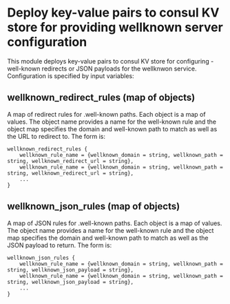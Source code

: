 <!--
SPDX-FileCopyrightText: 2022 Wilfred Nicoll <xyzroller@rollyourown.xyz>
SPDX-License-Identifier: CC-BY-SA-4.0
-->

# Deploy key-value pairs to consul KV store for providing wellknown server configuration

This module deploys key-value pairs to consul KV store for configuring -well-known redirects or JSON payloads for the wellknwon service. Configuration is specified by input variables:

## wellknown_redirect_rules (map of objects)

A map of redirect rules for .well-known paths. Each object is a map of values. The object name provides a name for the well-known rule and the object map specifies the domain and well-known path to match as well as the URL to redirect to. The form is:

    wellknown_redirect_rules {
        wellknown_rule_name = {wellknown_domain = string, wellknown_path = string, wellknown_redirect_url = string},
        wellknown_rule_name = {wellknown_domain = string, wellknown_path = string, wellknown_redirect_url = string},
        ...
    }

## wellknown_json_rules (map of objects)

A map of JSON rules for .well-known paths. Each object is a map of values. The object name provides a name for the well-known rule and the object map specifies the domain and well-known path to match as well as the JSON payload to return. The form is:

    wellknown_json_rules {
        wellknown_rule_name = {wellknown_domain = string, wellknown_path = string, wellknown_json_payload = string},
        wellknown_rule_name = {wellknown_domain = string, wellknown_path = string, wellknown_json_payload = string},
        ...
    }
